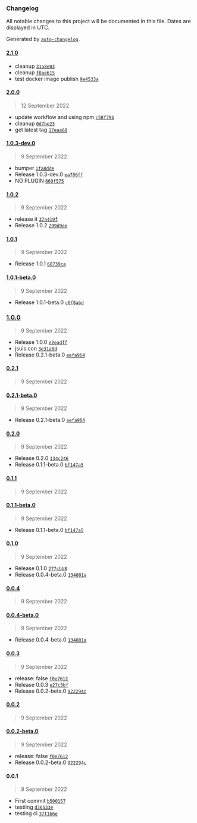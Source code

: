 ### Changelog

All notable changes to this project will be documented in this file. Dates are displayed in UTC.

Generated by [`auto-changelog`](https://github.com/CookPete/auto-changelog).

#### [2.1.0](https://github.com/3kezoh/joke-app/compare/2.0.0...2.1.0)

- cleanup [`31a8e03`](https://github.com/3kezoh/joke-app/commit/31a8e03ea3610ebdc8e15481dd8dfb86488f9fa2)
- cleanup [`f0ae615`](https://github.com/3kezoh/joke-app/commit/f0ae6158c344cf5784328aabc5b14e39c9283fb4)
- test docker image publish [`9e4533a`](https://github.com/3kezoh/joke-app/commit/9e4533af1b52f63fc95d150e04eedb4852a0bf88)

#### [2.0.0](https://github.com/3kezoh/joke-app/compare/1.0.3-dev.0...2.0.0)

> 12 September 2022

- update workflow and using npm [`c58f79b`](https://github.com/3kezoh/joke-app/commit/c58f79b33285dd5676bdfdb95ee94331b5499373)
- cleanup [`0d7be23`](https://github.com/3kezoh/joke-app/commit/0d7be23fa8b200e6c7389373ab4c697e90eeb661)
- get latest tag [`17eaa60`](https://github.com/3kezoh/joke-app/commit/17eaa60a014c52b69bd4edcef1dd417e65669c31)

#### [1.0.3-dev.0](https://github.com/3kezoh/joke-app/compare/1.0.2...1.0.3-dev.0)

> 9 September 2022

- bumper [`1fa8dde`](https://github.com/3kezoh/joke-app/commit/1fa8ddef396e5435e7ed4880d622bb1697352917)
- Release 1.0.3-dev.0 [`ea706ff`](https://github.com/3kezoh/joke-app/commit/ea706ff6c78e209183e49fe7588b4ecda8ca6454)
- NO PLUGIN [`669f575`](https://github.com/3kezoh/joke-app/commit/669f5753cd8e24afbbb56d880e176d953e597ac2)

#### [1.0.2](https://github.com/3kezoh/joke-app/compare/1.0.1...1.0.2)

> 9 September 2022

- release it [`37a419f`](https://github.com/3kezoh/joke-app/commit/37a419f416d52c2daab5dbc5442f03371716a989)
- Release 1.0.2 [`299d9ee`](https://github.com/3kezoh/joke-app/commit/299d9ee9d945eb02aa25ec77919ee4869d5c6668)

#### [1.0.1](https://github.com/3kezoh/joke-app/compare/1.0.1-beta.0...1.0.1)

> 9 September 2022

- Release 1.0.1 [`68739ca`](https://github.com/3kezoh/joke-app/commit/68739cae32bd92c8674a688abe5a1f8927a59f53)

#### [1.0.1-beta.0](https://github.com/3kezoh/joke-app/compare/1.0.0...1.0.1-beta.0)

> 9 September 2022

- Release 1.0.1-beta.0 [`c6f8abd`](https://github.com/3kezoh/joke-app/commit/c6f8abdb71ee9c38752d992a29d472c77b359a73)

### [1.0.0](https://github.com/3kezoh/joke-app/compare/0.2.1...1.0.0)

> 9 September 2022

- Release 1.0.0 [`e2eadff`](https://github.com/3kezoh/joke-app/commit/e2eadff234894ce8f095e13a638f2a9ad0fef688)
- jsuis con [`3e31a8d`](https://github.com/3kezoh/joke-app/commit/3e31a8df823b34fb570b32ba52c77177bd0552e5)
- Release 0.2.1-beta.0 [`aefa964`](https://github.com/3kezoh/joke-app/commit/aefa964fa07ecb9902ed0e74c4e05e3cf0ecd172)

#### [0.2.1](https://github.com/3kezoh/joke-app/compare/0.2.1-beta.0...0.2.1)

> 9 September 2022

#### [0.2.1-beta.0](https://github.com/3kezoh/joke-app/compare/0.2.0...0.2.1-beta.0)

> 9 September 2022

- Release 0.2.1-beta.0 [`aefa964`](https://github.com/3kezoh/joke-app/commit/aefa964fa07ecb9902ed0e74c4e05e3cf0ecd172)

#### [0.2.0](https://github.com/3kezoh/joke-app/compare/0.1.1...0.2.0)

> 9 September 2022

- Release 0.2.0 [`134c246`](https://github.com/3kezoh/joke-app/commit/134c2461d97fbb0606de9cd03910300221a2a624)
- Release 0.1.1-beta.0 [`bf147a5`](https://github.com/3kezoh/joke-app/commit/bf147a51376366e523ab308cc56b64414aba5111)

#### [0.1.1](https://github.com/3kezoh/joke-app/compare/0.1.1-beta.0...0.1.1)

> 9 September 2022

#### [0.1.1-beta.0](https://github.com/3kezoh/joke-app/compare/0.1.0...0.1.1-beta.0)

> 9 September 2022

- Release 0.1.1-beta.0 [`bf147a5`](https://github.com/3kezoh/joke-app/commit/bf147a51376366e523ab308cc56b64414aba5111)

#### [0.1.0](https://github.com/3kezoh/joke-app/compare/0.0.4...0.1.0)

> 9 September 2022

- Release 0.1.0 [`277cbb8`](https://github.com/3kezoh/joke-app/commit/277cbb85fe4324605748e71fc1a97663f7f876f4)
- Release 0.0.4-beta.0 [`134801a`](https://github.com/3kezoh/joke-app/commit/134801aaef2ed78294f25121e78c425eb91d470d)

#### [0.0.4](https://github.com/3kezoh/joke-app/compare/0.0.4-beta.0...0.0.4)

> 9 September 2022

#### [0.0.4-beta.0](https://github.com/3kezoh/joke-app/compare/0.0.3...0.0.4-beta.0)

> 9 September 2022

- Release 0.0.4-beta.0 [`134801a`](https://github.com/3kezoh/joke-app/commit/134801aaef2ed78294f25121e78c425eb91d470d)

#### [0.0.3](https://github.com/3kezoh/joke-app/compare/0.0.2...0.0.3)

> 9 September 2022

- release: false [`f0e7612`](https://github.com/3kezoh/joke-app/commit/f0e7612fd10c675bc29e5a35065008b56181c143)
- Release 0.0.3 [`e27c3bf`](https://github.com/3kezoh/joke-app/commit/e27c3bf83e767eaf3be276191984858d7f64bf9e)
- Release 0.0.2-beta.0 [`922294c`](https://github.com/3kezoh/joke-app/commit/922294c9ee9bf9ee95021d5d2480a51efc5e6c20)

#### [0.0.2](https://github.com/3kezoh/joke-app/compare/0.0.2-beta.0...0.0.2)

> 9 September 2022

#### [0.0.2-beta.0](https://github.com/3kezoh/joke-app/compare/0.0.1...0.0.2-beta.0)

> 9 September 2022

- release: false [`f0e7612`](https://github.com/3kezoh/joke-app/commit/f0e7612fd10c675bc29e5a35065008b56181c143)
- Release 0.0.2-beta.0 [`922294c`](https://github.com/3kezoh/joke-app/commit/922294c9ee9bf9ee95021d5d2480a51efc5e6c20)

#### 0.0.1

> 9 September 2022

- First commit [`b500157`](https://github.com/3kezoh/joke-app/commit/b50015746a0070527701cc6088e8caf30136df6c)
- testiing [`d36533e`](https://github.com/3kezoh/joke-app/commit/d36533e09d3cad2181edfb40175335b0eb39e1af)
- testing ci [`37f1b6e`](https://github.com/3kezoh/joke-app/commit/37f1b6e17896aa8594a00a7385f4970f1e48e22a)
